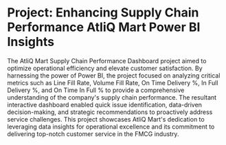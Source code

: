 # Project: Enhancing Supply Chain Performance AtliQ Mart Power BI Insights
The AtliQ Mart Supply Chain Performance Dashboard project aimed to optimize operational efficiency and elevate customer satisfaction. By harnessing the power of Power BI, the project focused on analyzing critical metrics such as Line Fill Rate, Volume Fill Rate, On Time Delivery %, In Full Delivery %, and On Time In Full % to provide a comprehensive understanding of the company's supply chain performance. The resultant interactive dashboard enabled quick issue identification, data-driven decision-making, and strategic recommendations to proactively address service challenges. This project showcases AtliQ Mart's dedication to leveraging data insights for operational excellence and its commitment to delivering top-notch customer service in the FMCG industry.
